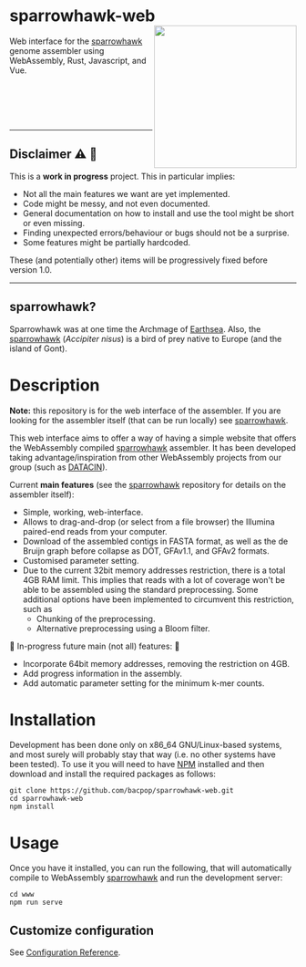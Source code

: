 # sparrowhawk-web <img src='sparrowhawk_logo.png' align="right" height="250" />
Web interface for the [sparrowhawk](https://github.com/bacpop/sparrowhawk) genome assembler using WebAssembly, Rust, Javascript, and Vue.


<br>
<br>
<br>
<br>


---
## Disclaimer :warning: :construction:
This is a **work in progress** project. This in particular implies:

- Not all the main features we want are yet implemented.
- Code might be messy, and not even documented.
- General documentation on how to install and use the tool might be short or even missing.
- Finding unexpected errors/behaviour or bugs should not be a surprise.
- Some features might be partially hardcoded.

These (and potentially other) items will be progressively fixed before version 1.0.

---


## sparrowhawk?
Sparrowhawk was at one time the Archmage of [Earthsea](https://en.wikipedia.org/wiki/Earthsea).
Also, the [sparrowhawk](https://en.wikipedia.org/wiki/Eurasian_sparrowhawk) (*Accipiter nisus*) is a bird of prey native to Europe (and the island of Gont).

# Description

**Note:** this repository is for the web interface of the assembler. If you are looking for the assembler itself (that can be run locally) see [sparrowhawk](https://github.com/bacpop/sparrowhawk).

This web interface aims to offer a way of having a simple website that offers the WebAssembly compiled [sparrowhawk](https://github.com/bacpop/sparrowhawk) assembler. It has been developed taking advantage/inspiration from other WebAssembly projects from our group (such as [DATACIN](https://github.com/bacpop/DATACIN)).

Current **main features** (see the [sparrowhawk](https://github.com/bacpop/sparrowhawk) repository for details on the assembler itself):
- Simple, working, web-interface.
- Allows to drag-and-drop (or select from a file browser) the Illumina paired-end reads from your computer.
- Download of the assembled contigs in FASTA format, as well as the de Bruijn graph before collapse as DOT, GFAv1.1, and GFAv2 formats.
- Customised parameter setting.
- Due to the current 32bit memory addresses restriction, there is a total 4GB RAM limit. This implies that reads with a lot of coverage won't be able to be assembled using the standard preprocessing. Some additional options have been implemented to circumvent this restriction, such as
    - Chunking of the preprocessing.
    - Alternative preprocessing using a Bloom filter.

:construction: In-progress future main (not all) features: :construction:
- Incorporate 64bit memory addresses, removing the restriction on 4GB.
- Add progress information in the assembly.
- Add automatic parameter setting for the minimum k-mer counts.


# Installation
Development has been done only on x86_64 GNU/Linux-based systems, and most surely will probably stay that way (i.e. no other systems have been tested). To use it you will need to have [NPM](https://docs.npmjs.com/downloading-and-installing-node-js-and-npm) installed and then download and install the required packages as follows:

```
git clone https://github.com/bacpop/sparrowhawk-web.git
cd sparrowhawk-web
npm install
```


# Usage
Once you have it installed, you can run the following, that will automatically compile to WebAssembly [sparrowhawk](https://github.com/bacpop/sparrowhawk) and run the development server:

```
cd www
npm run serve
```

## Customize configuration
See [Configuration Reference](https://cli.vuejs.org/config/).
